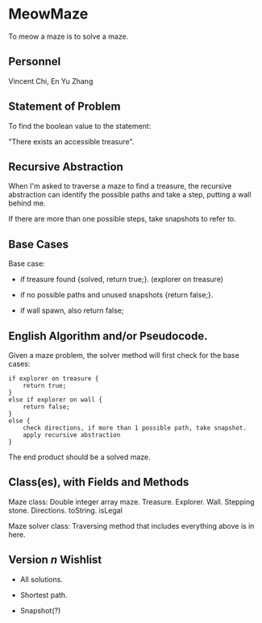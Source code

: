 # MeowMaze
  To meow a maze is to solve a maze.
## Personnel
  Vincent Chi, En Yu Zhang
## Statement of Problem
  To find the boolean value to the statement:
  
  "There exists an accessible treasure".
## Recursive Abstraction
  When I'm asked to traverse a maze to find a treasure, the recursive abstraction can identify the possible paths and take a step, putting a wall behind me.
  
  If there are more than one possible steps, take snapshots to refer to.
## Base Cases
  Base case:
  
  - if treasure found {solved, return true;}. (explorer on treasure)
  
  - if no possible paths and unused snapshots {return false;}.
  
  - if wall spawn, also return false;
## English Algorithm and/or Pseudocode.
Given a maze problem, the solver method will first check for the base cases:

```
if explorer on treasure {
    return true;
}
else if explorer on wall {
    return false;
}
else {
    check directions, if more than 1 possible path, take snapshot.
    apply recursive abstraction
}
```

  The end product should be a solved maze.
  
## Class(es), with Fields and Methods
  Maze class: Double integer array maze. Treasure. Explorer. Wall. Stepping stone. Directions. toString. isLegal
  
  Maze solver class: Traversing method that includes everything above is in here.

## Version *n* Wishlist
  - All solutions.
  
  - Shortest path.

  - Snapshot(?)
